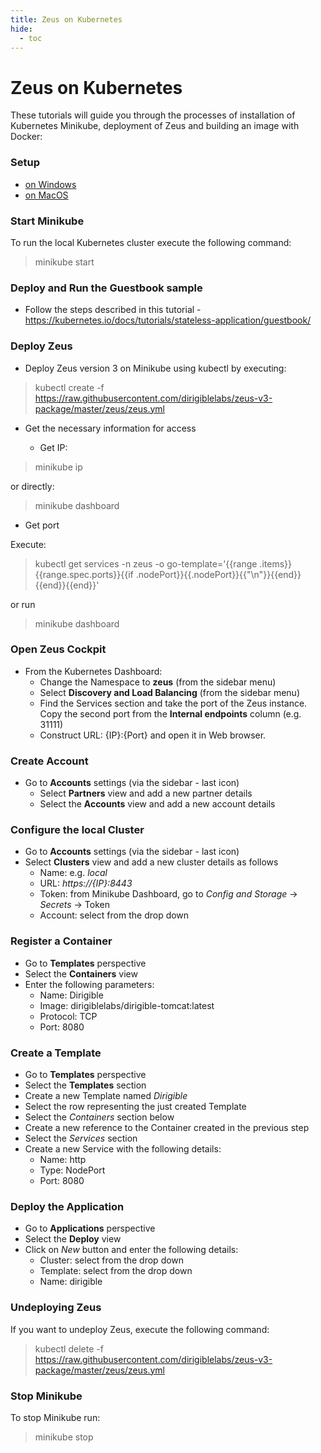 ```yaml
---
title: Zeus on Kubernetes
hide:
  - toc
---
```


Zeus on Kubernetes
===

These tutorials will guide you through the processes of installation of Kubernetes Minikube, deployment of Zeus and building an image with Docker:

### Setup

* [on Windows](../zeus-on-windows)
* [on MacOS](../zeus-on-macos)


### Start Minikube 

To run the local Kubernetes cluster execute the following command:

> minikube start


### Deploy and Run the Guestbook sample

* Follow the steps described in this tutorial - https://kubernetes.io/docs/tutorials/stateless-application/guestbook/

### Deploy Zeus

* Deploy Zeus version 3 on Minikube using kubectl by executing:

> kubectl create -f https://raw.githubusercontent.com/dirigiblelabs/zeus-v3-package/master/zeus/zeus.yml

* Get the necessary information for access

  * Get IP:

> minikube ip

or directly:

> minikube dashboard

  * Get port

Execute:

> kubectl get services -n zeus -o go-template='{{range .items}}{{range.spec.ports}}{{if .nodePort}}{{.nodePort}}{{"\n"}}{{end}}{{end}}{{end}}'

or run 

> minikube dashboard



### Open Zeus Cockpit

* From the Kubernetes Dashboard:
  * Change the Namespace to **zeus** (from the sidebar menu)
  * Select **Discovery and Load Balancing** (from the sidebar menu)
  * Find the Services section and take the port of the Zeus instance. Copy the second port from the **Internal endpoints** column (e.g. 31111)
  * Construct URL: {IP}:{Port} and open it in Web browser.

### Create Account

* Go to **Accounts** settings (via the sidebar - last icon)
  * Select **Partners** view and add a new partner details
  * Select the **Accounts** view and add a new account details

### Configure the local Cluster

* Go to **Accounts** settings (via the sidebar - last icon)
* Select **Clusters** view and add a new cluster details as follows
  * Name: e.g. *local*
  * URL: *https://{IP}:8443*
  * Token: from Minikube Dashboard, go to *Config and Storage* -> *Secrets* -> Token
  * Account: select from the drop down

### Register a Container

* Go to **Templates** perspective
* Select the **Containers** view
* Enter the following parameters:
  * Name: Dirigible
  * Image: dirigiblelabs/dirigible-tomcat:latest
  * Protocol: TCP
  * Port: 8080

### Create a Template

* Go to **Templates** perspective
* Select the **Templates** section
* Create a new Template named *Dirigible*
* Select the row representing the just created Template
* Select the *Containers* section below
* Create a new reference to the Container created in the previous step
* Select the *Services* section
* Create a new Service with the following details:
  * Name: http
  * Type: NodePort
  * Port: 8080
  
### Deploy the Application

* Go to **Applications** perspective
* Select the **Deploy** view
* Click on *New* button and enter the following details:
  * Cluster: select from the drop down
  * Template: select from the drop down
  * Name: dirigible


### Undeploying Zeus

If you want to undeploy Zeus, execute the following command:

> kubectl delete -f https://raw.githubusercontent.com/dirigiblelabs/zeus-v3-package/master/zeus/zeus.yml


### Stop Minikube

To stop Minikube run:

> minikube stop

